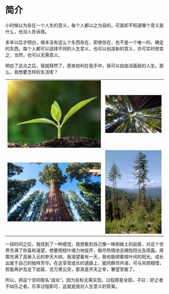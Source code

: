 # 简介

小时候以为存在一个人生的意义，每个人都以之为目的，可我却不知道哪个意义是什么，也没人告诉我。

多年以后才明白，根本没有这么个东西存在，即使存在，也不是一个唯一的、确定的东西。每个人都可以选择不同的人生意义，也可以创造新的意义，亦可实时改变之，当然，也可以无需意义。

明白了这点之后，我就释然了，原来权利在我手中，我可以自由涂画我的人生。那么，我想要怎样的生活呢？

|||
|-|-|
| ![1](.assets/1.png) | ![2](.assets/2.jpg) |
| ![3](.assets/3.png) | ![4](.assets/4.jpg) |

一段时间之后，我找到了一种感觉。我想象到自己像一株刚破土的幼苗，对这个世界充满了欣喜和渴望，想要把枝叶竭力地绽开，极尽热情地去拥抱阳光及雨露。周围充满了高耸入云的参天大树。我渴望着有一天，我也能顺着枝叶间的阳光，成长出属于自己的独特芳华。在这享受成长的道路上，能同群邻共语，可与风雨相惜，若能再护及足下幼苗、览万里云空，那真是齐天之幸，奢望至极了。

所以，把这个空间取名“成长”。因为目标无需实现，过程即是全部。子曰：好之者不如乐之者。乐享过程即可，这就是我对人生意义的答案。
